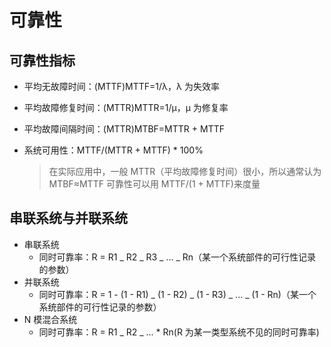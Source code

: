 # 可靠性

## 可靠性指标

* 平均无故障时间：(MTTF)MTTF=1/λ，λ 为失效率
* 平均故障修复时间：(MTTR)MTTR=1/μ，μ 为修复率
* 平均故障间隔时间：(MTTR)MTBF=MTTR + MTTF
*   系统可用性：MTTF/(MTTR + MTTF) \* 100%

    > 在实际应用中，一般 MTTR（平均故障修复时间）很小，所以通常认为 MTBF≈MTTF 可靠性可以用 MTTF/(1 + MTTF)来度量

## 串联系统与并联系统

* 串联系统
  * 同时可靠率：R = R1 \_ R2 \_ R3 \_ ... \_ Rn（某一个系统部件的可行性记录的参数）
* 并联系统
  * 同时可靠率：R = 1 - (1 - R1) \_ (1 - R2) \_ (1 - R3) \_ ... \_ (1 - Rn)（某一个系统部件的可行性记录的参数）
* N 模混合系统
  * 同时可靠率：R = R1 \_ R2 \_ ... \* Rn(R 为某一类型系统不见的同时可靠率)
